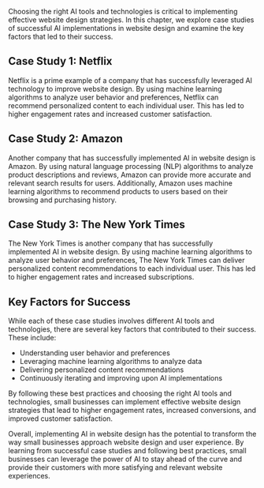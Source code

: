 
Choosing the right AI tools and technologies is critical to implementing effective website design strategies. In this chapter, we explore case studies of successful AI implementations in website design and examine the key factors that led to their success.

Case Study 1: Netflix
---------------------

Netflix is a prime example of a company that has successfully leveraged AI technology to improve website design. By using machine learning algorithms to analyze user behavior and preferences, Netflix can recommend personalized content to each individual user. This has led to higher engagement rates and increased customer satisfaction.

Case Study 2: Amazon
--------------------

Another company that has successfully implemented AI in website design is Amazon. By using natural language processing (NLP) algorithms to analyze product descriptions and reviews, Amazon can provide more accurate and relevant search results for users. Additionally, Amazon uses machine learning algorithms to recommend products to users based on their browsing and purchasing history.

Case Study 3: The New York Times
--------------------------------

The New York Times is another company that has successfully implemented AI in website design. By using machine learning algorithms to analyze user behavior and preferences, The New York Times can deliver personalized content recommendations to each individual user. This has led to higher engagement rates and increased subscriptions.

Key Factors for Success
-----------------------

While each of these case studies involves different AI tools and technologies, there are several key factors that contributed to their success. These include:

* Understanding user behavior and preferences
* Leveraging machine learning algorithms to analyze data
* Delivering personalized content recommendations
* Continuously iterating and improving upon AI implementations

By following these best practices and choosing the right AI tools and technologies, small businesses can implement effective website design strategies that lead to higher engagement rates, increased conversions, and improved customer satisfaction.

Overall, implementing AI in website design has the potential to transform the way small businesses approach website design and user experience. By learning from successful case studies and following best practices, small businesses can leverage the power of AI to stay ahead of the curve and provide their customers with more satisfying and relevant website experiences.
